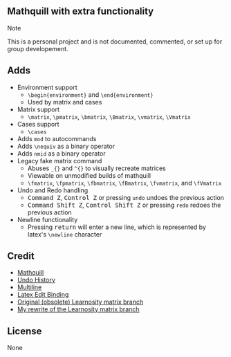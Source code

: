 ## Mathquill with extra functionality
> [!NOTE]  
> This is a personal project and is not documented, commented, or set up for group developement.

## Adds
- Environment support
   - `\begin{environment}` and `\end{environment}`
   - Used by matrix and cases
- Matrix support
   - `\matrix`, `\pmatrix`, `\bmatrix`, `\Bmatrix`, `\vmatrix`, `\Vmatrix`
- Cases support
   - `\cases`
- Adds `mod` to autocommands
- Adds `\nequiv` as a binary operator
- Adds `nmid` as a binary operator
- Legacy fake matrix command
   - Abuses `_{}` and `^{}` to visually recreate matrices
   - Viewable on unmodified builds of mathquill
   - `\fmatrix`, `\fpmatrix`, `\fbmatrix`, `\fBmatrix`, `\fvmatrix`, and `\fVmatrix`
- Undo and Redo handling
   - <kbd>Command Z</kbd>, <kbd>Control Z</kbd> or pressing `undo` undoes the previous action
   - <kbd>Command Shift Z</kbd>, <kbd>Control Shift Z</kbd> or pressing `redo` redoes the previous action
- Newline functionality
   - Pressing <kbd>return</kbd> will enter a new line, which is represented by latex's `\newline` character
## Credit
- [Mathquill](https://github.com/mathquill/mathquill)
- [Undo History](https://github.com/mathquill/mathquill/issues/5)
- [Multiline](https://edu-mat.sakuraweb.com/matheditor/MathQuillWithLineBreaks.html)
- [Latex Edit Binding](https://digabi.github.io/mathquill/test/demo.html)
- [Original (obsolete) Learnosity matrix branch](https://github.com/Learnosity/mathquill/tree/matrix-minimal)
- [My rewrite of the Learnosity matrix branch](https://github.com/FlamedDogo99/mathquill)

## License
None
